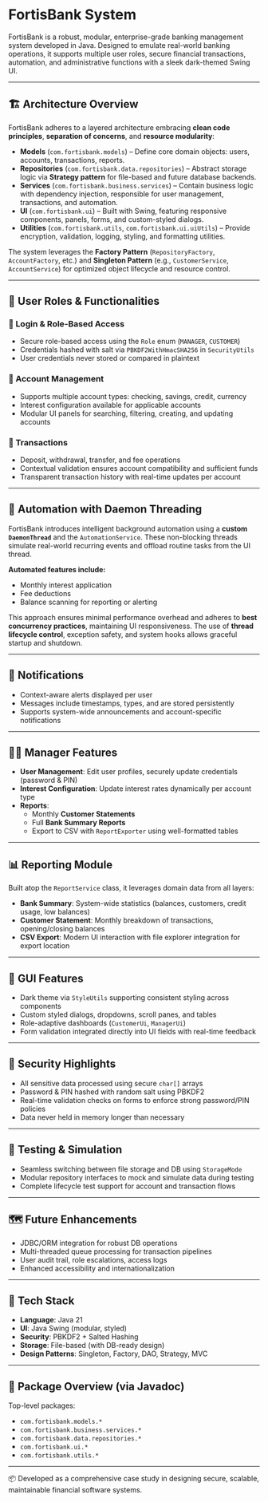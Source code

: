 # FortisBank System

FortisBank is a robust, modular, enterprise-grade banking management system developed in Java. Designed to emulate real-world banking operations, it supports multiple user roles, secure financial transactions, automation, and administrative functions with a sleek dark-themed Swing UI.

---

## 🏗️ Architecture Overview

FortisBank adheres to a layered architecture embracing **clean code principles**, **separation of concerns**, and **resource modularity**:

- **Models** (`com.fortisbank.models`) – Define core domain objects: users, accounts, transactions, reports.
- **Repositories** (`com.fortisbank.data.repositories`) – Abstract storage logic via **Strategy pattern** for file-based and future database backends.
- **Services** (`com.fortisbank.business.services`) – Contain business logic with dependency injection, responsible for user management, transactions, and automation.
- **UI** (`com.fortisbank.ui`) – Built with Swing, featuring responsive components, panels, forms, and custom-styled dialogs.
- **Utilities** (`com.fortisbank.utils`, `com.fortisbank.ui.uiUtils`) – Provide encryption, validation, logging, styling, and formatting utilities.

The system leverages the **Factory Pattern** (`RepositoryFactory`, `AccountFactory`, etc.) and **Singleton Pattern** (e.g., `CustomerService`, `AccountService`) for optimized object lifecycle and resource control.

---

## 👤 User Roles & Functionalities

### 🔑 Login & Role-Based Access
- Secure role-based access using the `Role` enum (`MANAGER`, `CUSTOMER`)
- Credentials hashed with salt via `PBKDF2WithHmacSHA256` in `SecurityUtils`
- User credentials never stored or compared in plaintext

### 🧾 Account Management
- Supports multiple account types: checking, savings, credit, currency
- Interest configuration available for applicable accounts
- Modular UI panels for searching, filtering, creating, and updating accounts

### 🔁 Transactions
- Deposit, withdrawal, transfer, and fee operations
- Contextual validation ensures account compatibility and sufficient funds
- Transparent transaction history with real-time updates per account

---

## 🧠 Automation with Daemon Threading

FortisBank introduces intelligent background automation using a **custom `DaemonThread`** and the `AutomationService`. These non-blocking threads simulate real-world recurring events and offload routine tasks from the UI thread.

**Automated features include:**
- Monthly interest application
- Fee deductions
- Balance scanning for reporting or alerting

This approach ensures minimal performance overhead and adheres to **best concurrency practices**, maintaining UI responsiveness. The use of **thread lifecycle control**, exception safety, and system hooks allows graceful startup and shutdown.

---

## 📢 Notifications
- Context-aware alerts displayed per user
- Messages include timestamps, types, and are stored persistently
- Supports system-wide announcements and account-specific notifications

---

## 🧑‍💼 Manager Features
- **User Management**: Edit user profiles, securely update credentials (password & PIN)
- **Interest Configuration**: Update interest rates dynamically per account type
- **Reports**:
    - Monthly **Customer Statements**
    - Full **Bank Summary Reports**
    - Export to CSV with `ReportExporter` using well-formatted tables

---

## 📊 Reporting Module
Built atop the `ReportService` class, it leverages domain data from all layers:

- **Bank Summary**: System-wide statistics (balances, customers, credit usage, low balances)
- **Customer Statement**: Monthly breakdown of transactions, opening/closing balances
- **CSV Export**: Modern UI interaction with file explorer integration for export location

---

## 🎨 GUI Features
- Dark theme via `StyleUtils` supporting consistent styling across components
- Custom styled dialogs, dropdowns, scroll panes, and tables
- Role-adaptive dashboards (`CustomerUi`, `ManagerUi`)
- Form validation integrated directly into UI fields with real-time feedback

---

## 🔐 Security Highlights
- All sensitive data processed using secure `char[]` arrays
- Password & PIN hashed with random salt using PBKDF2
- Real-time validation checks on forms to enforce strong password/PIN policies
- Data never held in memory longer than necessary

---

## 🧪 Testing & Simulation
- Seamless switching between file storage and DB using `StorageMode`
- Modular repository interfaces to mock and simulate data during testing
- Complete lifecycle test support for account and transaction flows

---

## 🗺️ Future Enhancements
- JDBC/ORM integration for robust DB operations
- Multi-threaded queue processing for transaction pipelines
- User audit trail, role escalations, access logs
- Enhanced accessibility and internationalization

---

## 🧰 Tech Stack
- **Language**: Java 21
- **UI**: Java Swing (modular, styled)
- **Security**: PBKDF2 + Salted Hashing
- **Storage**: File-based (with DB-ready design)
- **Design Patterns**: Singleton, Factory, DAO, Strategy, MVC

---

## 📁 Package Overview (via Javadoc)

Top-level packages:
- `com.fortisbank.models.*`
- `com.fortisbank.business.services.*`
- `com.fortisbank.data.repositories.*`
- `com.fortisbank.ui.*`
- `com.fortisbank.utils.*`

---

📦 Developed as a comprehensive case study in designing secure, scalable, maintainable financial software systems.

